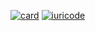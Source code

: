 [![card](https://github-readme-stats.vercel.app/api?username=WesleyZipSoftware&theme=default)](https://github.com/WesleyZipSoftware/)
[![iuricode](https://github-readme-stats.vercel.app/api/top-langs/?username=WesleyZipSoftware&hide=html&layout=compact&theme=default)](https://github.com/WesleyZipSoftware/)
